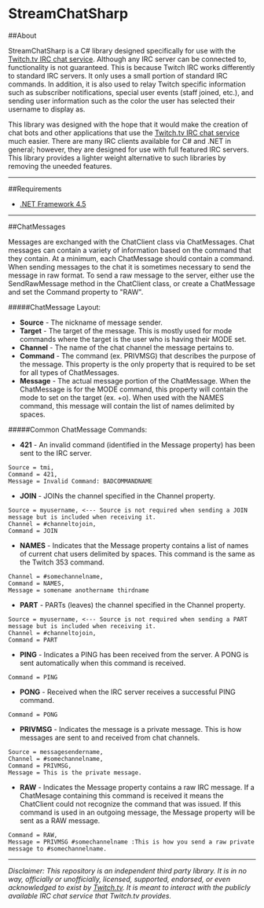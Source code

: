 StreamChatSharp
===============

##About

StreamChatSharp is a C# library designed specifically for use with the [Twitch.tv IRC chat service](http://help.twitch.tv/customer/portal/articles/1302780-twitch-irc). Although any IRC server can be connected to, functionality is not guaranteed. This is because Twitch IRC works differently to standard IRC servers. It only uses a small portion of standard IRC commands. In addition, it is also used to relay Twitch specific information such as subscriber notifications, special user events (staff joined, etc.), and sending user information such as the color the user has selected their username to display as.

This library was designed with the hope that it would make the creation of chat bots and other applications that use the [Twitch.tv IRC chat service](http://help.twitch.tv/customer/portal/articles/1302780-twitch-irc) much easier. There are many IRC clients available for C# and .NET in general; however, they are designed for use with full featured IRC servers. This library provides a lighter weight alternative to such libraries by removing the uneeded features. 

----------

##Requirements


 * [.NET Framework 4.5](http://www.microsoft.com/en-us/download/details.aspx?id=30653)

----------

##ChatMessages

Messages are exchanged with the ChatClient class via ChatMessages. Chat messages can contain a variety of information based on the command that they contain. At a minimum, each ChatMessage should contain a command. When sending messages to the chat it is sometimes necessary to send the message in raw format. To send a raw message to the server, either use the SendRawMessage method in the ChatClient class, or create a ChatMessage and set the Command property to "RAW".

#####ChatMessage Layout:
* <b>Source</b> - The nickname of message sender.
* <b>Target</b> - The target of the message. This is mostly used for mode commands where the target is the user who is having their MODE set.
* <b>Channel</b> - The name of the chat channel the message pertains to.
* <b>Command</b> - The command (ex. PRIVMSG) that describes the purpose of the message. This property is the only property that is required to be set for all types of ChatMessages.
* <b>Message</b> - The actual message portion of the ChatMessage. When the ChatMessage is for the MODE command, this property will contain the mode to set on the target (ex. +o). When used with the NAMES command, this message will contain the list of names delimited by spaces.

#####Common ChatMessage Commands:
* <b>421</b> - An invalid command (identified in the Message property) has been sent to the IRC server.
```
Source = tmi,
Command = 421,
Message = Invalid Command: BADCOMMANDNAME
```
* <b>JOIN</b> - JOINs the channel specified in the Channel property.
```
Source = myusername, <--- Source is not required when sending a JOIN message but is included when receiving it.
Channel = #channeltojoin,
Command = JOIN
```
* <b>NAMES</b> - Indicates that the Message property contains a list of names of current chat users delimited by spaces. This command is the same as the Twitch 353 command.
```
Channel = #somechannelname,
Command = NAMES,
Message = somename anothername thirdname
```
* <b>PART</b> - PARTs (leaves) the channel specified in the Channel property.
```
Source = myusername, <--- Source is not required when sending a PART message but is included when receiving it.
Channel = #channeltojoin,
Command = PART
```
* <b>PING</b> - Indicates a PING has been received from the server. A PONG is sent automatically when this command is received.
```
Command = PING
```
* <b>PONG</b> - Received when the IRC server receives a successful PING command.
```
Command = PONG
```
* <b>PRIVMSG</b> - Indicates the message is a private message. This is how messages are sent to and received from chat channels.
```
Source = messagesendername,
Channel = #somechannelname,
Command = PRIVMSG,
Message = This is the private message.
```
* <b>RAW</b> - Indicates the Message property contains a raw IRC message. If a ChatMesage containing this command is received it means the ChatClient could not recognize the command that was issued. If this command is used in an outgoing message, the Message property will be sent as a RAW message.
```
Command = RAW,
Message = PRIVMSG #somechannelname :This is how you send a raw private message to #somechannelname.
```

----------
 
*Disclaimer:
This repository is an independent third party library. It is in no way, officially or unofficially, licensed, supported, endorsed, or even acknowledged to exist by <a href="http://www.twitch.tv/">Twitch.tv</a>. It is meant to interact with the publicly available IRC chat service that Twitch.tv provides.*
